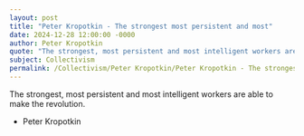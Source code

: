 ```yaml
---
layout: post
title: "Peter Kropotkin - The strongest most persistent and most"
date: 2024-12-28 12:00:00 -0000
author: Peter Kropotkin
quote: "The strongest, most persistent and most intelligent workers are able to make the revolution."
subject: Collectivism
permalink: /Collectivism/Peter Kropotkin/Peter Kropotkin - The strongest most persistent and most
---
```


The strongest, most persistent and most intelligent workers are able to make the revolution.

- Peter Kropotkin
